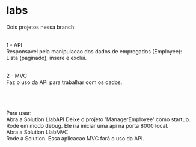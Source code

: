 # labs

Dois projetos nessa branch:<br><br>

1 - API<br>
  Responsavel pela manipulacao dos dados de empregados (Employee):<BR>
  Lista (paginado), insere e exclui.<br><br>
  
2 - MVC<br>
  Faz o uso da API para trabalhar com os dados.<br>
  <br>
  <br><br>
  
  Para usar:<br>
  Abra a Solution LlabAPI
  Deixe o projeto 'ManagerEmployee' como startup. <br>
  Rode em modo debug. Ele irá iniciar uma api na porta 8000 local.<br>
  Abra a Solution LlabMVC<BR>
  Rode a Solution. Essa aplicacao MVC fará o uso da API.

